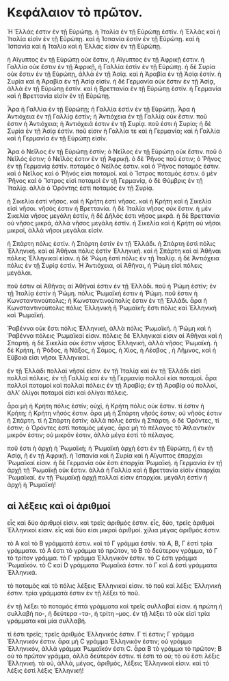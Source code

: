 ﻿# Κεφάλαιον τὸ πρῶτον.

Ἡ Ἑλλάς ἐστιν ἐν τῇ Εὐρώπῃ. ἡ Ἰταλία ἐν τῇ Εὐρώπῃ ἐστίν. ἡ Ἑλλὰς καὶ ἡ Ἰταλία εἰσὶν ἐν τῇ Εὐρώπῃ. καὶ ἡ Ἱσπανία ἐστὶν ἐν τῇ Εὐρώπῃ. καὶ ἡ Ἱσπανία καὶ ἡ Ἰταλία καὶ ἡ Ἑλλάς εἰσιν ἐν τῇ Εὐρώπῃ.

ἡ Αἴγυπτος ἐν τῇ Εὐρώπῃ οὐκ ἔστιν, ἡ Αἴγυπτος ἐν τῇ Ἀφρικῇ  ἐστιν. ἡ Γαλλία οὐκ ἔστιν ἐν τῇ Ἀφρικῇ, ἡ Γαλλία ἐστὶν ἐν τῇ Εὐρώπῃ. ἡ δὲ Συρία οὐκ ἔστιν ἐν τῇ Εὐρώπῃ, ἀλλὰ ἐν τῇ Ἀσίᾳ. καὶ ἡ Ἀραβία ἐν τῇ Ἀσίᾳ ἐστίν. ἡ Συρία καὶ ἡ Ἀραβία ἐν τῇ Ἀσίᾳ εἰσίν. ἡ δὲ Γερμανία οὐκ ἔστιν ἐν τῇ Ἀσίᾳ, ἀλλὰ ἐν τῇ Εὐρώπῃ ἐστίν. καὶ ἡ Βρεττανία ἐν τῇ Εὐρώπῃ ἐστίν. ἡ Γερμανία καὶ ἡ Βρεττανία εἰσὶν ἐν τῇ Εὐρώπῃ.

Ἆρα ἡ Γαλλία ἐν τῇ Εὐρώπῃ; ἡ Γαλλία ἐστὶν ἐν τῇ Εὐρώπῃ. Ἆρα ἡ Ἀντιόχεια ἐν τῇ Γαλλίᾳ ἐστίν; ἡ Ἀντιόχεια ἐν τῇ Γαλλίᾳ οὐκ ἔστιν. ποῦ ἐστιν ἡ Ἀντιόχεια; ἡ Ἀντιόχειά ἐστιν ἐν τῇ Συρίᾳ. ποῦ ἐστι ἡ Συρία; ἡ δὲ Συρία ἐν τῇ Ἀσίᾳ ἐστίν. ποῦ εἰσιν ἡ Γαλλία τε καὶ ἡ Γερμανία; καὶ ἡ Γαλλία καὶ ἡ Γερμανία ἐν τῇ Εὐρώπῃ εἰσίν.

Ἆρα ὁ Νεῖλος ἐν τῇ Εὐρώπῃ ἐστίν; ὁ Νεῖλος ἐν τῇ Εὐρώπῃ οὐκ ἔστιν. ποῦ ὁ Νεῖλός ἐστιν; ὁ Νεῖλός ἐστιν ἐν τῇ Ἀφρικῇ. ὁ δὲ Ῥῆνος ποῦ ἐστιν; ὁ Ῥῆνος ἐν τῇ Γερμανίᾳ ἐστίν. ποταμὸς ὁ Νεῖλός ἐστιν. καὶ ὁ Ῥῆνος ποταμός ἐστιν. καὶ ὁ Νεῖλος καὶ ὁ Ῥῆνός εἰσι ποταμοί. καὶ ὁ Ἴστρος ποταμός ἐστιν. ὁ μὲν Ῥῆνος καὶ ὁ Ἴστρος εἰσὶ ποταμοὶ ἐν τῇ Γερμανίᾳ, ὁ δὲ Θύμβρις ἐν τῇ Ἰταλίᾳ. ἀλλὰ ὁ Ὀρόντης ἐστὶ ποταμός ἐν τῇ Συρίᾳ.

ἡ Σικελία ἐστὶ νῆσος. καὶ ἡ Κρήτη ἐστὶ νῆσος. καὶ ἡ Κρήτη καὶ ἡ Σικελία εἰσὶ νῆσοι. νῆσός ἐστιν ἡ Βρεττανία. ἡ δὲ Ἰταλία νῆσος οὐκ ἔστιν. ἡ μὲν Σικελία νῆσος μεγάλη ἐστίν, ἡ δὲ Δῆλός ἐστι νῆσος μικρά. ἡ δὲ Βρεττανία οὐ νῆσος μικρά, ἀλλὰ νῆσος μεγάλη ἐστίν. ἡ Σικελία καὶ ἡ Κρήτη οὐ νῆσοι μικραί, ἀλλὰ νῆσοι μεγάλαι εἰσίν.

ἡ Σπάρτη πόλις ἐστίν. ἡ Σπάρτη ἐστίν ἐν τῇ Ἑλλάδι. ἡ Σπάρτη ἐστὶ πόλις Ἑλληνική. καὶ αἱ Ἀθῆναι πόλις ἐστὶν Ἑλληνική. καὶ ἡ Σπάρτη καὶ αἱ Ἀθῆναι πόλεις Ἑλληνικαί εἰσιν. ἡ δὲ Ῥώμη ἐστὶ πόλις ἐν τῇ Ἰταλίᾳ. ἡ δὲ Ἀντιόχεια πόλις ἐν τῇ Συρίᾳ ἐστίν. Ἡ Ἀντιόχεια, αἱ Ἀθῆναι, ἡ Ῥώμη εἰσὶ πόλεις μεγάλαι.

ποῦ ἐστιν αἱ Ἀθῆναι; αἱ Ἀθῆναί ἐστιν ἐν τῇ Ἑλλάδι. ποῦ ἡ Ῥώμη ἐστίν; ἐν τῇ Ἰταλίᾳ ἐστὶν ἡ Ῥώμη. πόλις Ῥωμαϊκή ἐστιν ἡ Ῥώμη. ποῦ ἐστιν ἡ Κωνσταντινούπολις; ἡ Κωνσταντινούπολίς ἐστιν ἐν τῇ Ἑλλάδι. ἆρα ἡ Κωνσταντινούπολις πόλις Ἑλληνικὴ ἢ Ῥωμαϊκή; ἔστι πόλις καὶ Ἑλληνικὴ καὶ Ῥωμαϊκή.

Ῥαβέννα οὐκ ἔστι πόλις Ἑλληνική, ἀλλὰ πόλις Ῥωμαϊκή. ἡ Ῥώμη καὶ ἡ Ῥαβέννα πόλεις Ῥωμαϊκαί εἰσιν. πόλεις δὲ Ἑλληνικαί εἰσιν αἱ Ἀθῆναι καὶ ἡ Σπαρτή. ἡ δὲ Σικελία οὐκ ἔστιν νῆσος Ἑλληνική, ἀλλὰ νῆσος Ῥωμαϊκή. ἡ δὲ Κρήτη, ἡ Ῥόδος, ἡ Νάξος, ἡ Σάμος, ἡ Χίος, ἡ Λέσβος , ἡ Λῆμνος, καὶ ἡ Εὔβοιά εἰσι νῆσοι Ἑλληνικαί.

ἐν τῇ Ἑλλάδι πολλαὶ νῆσοί εἰσιν. ἐν τῇ Ἰταλίᾳ καὶ ἐν τῇ Ἑλλάδι εἰσὶ πολλαὶ πόλεις. ἐν τῇ Γαλλίᾳ καὶ ἐν τῇ Γερμανίᾳ πολλοί εἰσι ποταμοί. ἆρα πολλοὶ ποταμοὶ καὶ πολλαὶ πόλεις ἐν τῇ Ἀραβίᾳ; ἐν τῇ Ἀραβίᾳ οὐ πολλοί, ἀλλ’ ὀλίγοι ποταμοί εἰσι καὶ ὀλίγαι πόλεις.

ἆρα μὴ ἡ Κρήτη πόλις ἐστίν; οὐχί, ἡ Κρήτη πόλις οὐκ ἔστιν. τί ἐστιν ἡ Κρήτη; ἡ Κρήτη νῆσός ἐστιν. ἆρα μὴ ἡ Σπάρτη νῆσός ἐστιν; οὐ νῆσός  ἐστιν ἡ Σπάρτη. τί ἡ Σπάρτη ἐστίν; ἀλλὰ πόλις ἐστὶν ἡ Σπάρτη. ὁ δὲ Ὀρόντες, τί ἐστιν; ὁ Ὀρόντες ἐστὶ ποταμὸς μέγας. ἆρα μὴ τὸ πέλαγος τὸ Ἀτλαντικὸν μικρόν ἐστιν; οὐ μικρόν ἐστιν, ἀλλὰ μέγα ἐστὶ τὸ πέλαγος.

ποῦ ἐστι ἡ ἀρχὴ ἡ Ῥωμαϊκή; ἡ Ῥωμαϊκὴ ἀρχή ἐστι ἐν τῇ Εὐρώπῃ, ἢ ἐν τῇ Ἀσίᾳ, ἢ ἐν τῇ Ἀφρικῇ. ἡ Ἱσπανία καὶ ἡ Συρία καὶ ἡ Αἴγυπτος ἐπαρχίαι Ῥωμαϊκαί εἰσιν. ἡ δὲ Γερμανία οὐκ ἔστι ἐπαρχία Ῥωμαϊκή. ἡ Γερμανία ἐν τῇ ἀρχῇ τῇ Ῥωμαϊκῇ οὐκ ἔστιν. ἀλλὰ ἡ Γαλλία καὶ ἡ Βρεττανία εἰσὶν ἐπαρχίαι Ῥωμαϊκαί. ἐν τῇ Ῥωμαϊκῇ ἀρχῇ πολλαί εἰσιν ἐπαρχίαι. μεγάλη ἐστὶν ἡ ἀρχὴ ἡ Ῥωμαϊκή!

## αἱ λέξεις καὶ οἱ ἀριθμοί

εἷς καὶ δύο ἀριθμοί εἰσιν. καὶ τρεῖς ἀριθμός ἐστιν. εἷς, δύο, τρεῖς ἀριθμοὶ Ἑλληνικοί εἰσιν. εἷς καὶ δύο εἰσι μικροὶ ἀριθμοί. χίλια μέγας ἀριθμός ἐστιν.

τὸ Α καὶ τὸ Β γράμματά ἐστιν. καὶ τὸ Γ γράμμα ἐστίν. τὰ Α, Β, Γ ἐστὶ τρία γράμματα. τὸ Α ἐστι τὸ γράμμα τὸ πρῶτον, τὸ Β τὸ δεύτερον γράμμα, τὸ Γ τὸ τρίτον γράμμα. τὸ Γ γράμμα Ἑλληνικόν ἐστιν. τὸ C ἐστι γράμμα Ῥωμαϊκόν. τὸ C καὶ D γράμματα Ῥωμαϊκά ἐστιν. τὸ Γ καὶ Δ ἐστὶ γράμματα Ἑλληνικά.

τὸ ποταμὸς καἰ τὸ πόλις λέξεις Ἑλληνικαί εἰσιν. τὸ ποῦ καὶ λέξις Ἑλληνική ἐστιν. τρία γράμματά ἐστιν ἐν τῇ λέξει τὸ ποῦ.

ἐν τῇ λέξει τὸ ποταμὸς ἑπτά γράμματα καὶ τρεῖς συλλαβαί εἰσιν. ἡ πρώτη ἡ συλλαβή πο-, ἡ δεύτερα -τα-, ἡ τρίτη –μος. ἐν τῇ λέξει τὸ οὐκ εἰσὶ τρία γράμματα καὶ μία συλλαβή.

τί ἐστι τρεῖς; τρεῖς ἀριθμὸς Ἑλληνικός ἐστιν. Γ τί ἐστιν; Γ γράμμα Ἑλληνικόν ἐστιν. ἆρα μὴ C γράμμα Ἑλληνικόν ἐστιν; οὐ γράμμα Ἑλληνικόν, ἀλλὰ γράμμα Ῥωμαϊκόν ἐστι C. ἆρα Β τὸ γράμμα τὸ πρῶτον; Β οὐ τὸ πρῶτον γράμμα, ἀλλὰ δεύτερόν ἐστιν. τί ἐστι τό οὐ; τὸ οὐ ἔστι λέξις Ἑλληνική. τὰ οὐ, ἀλλά, μέγας, ἀριθμός, λέξεις Ἑλληνικαί εἰσιν. καὶ τὸ λέξις ἐστὶ λέξις Ἑλληνική!
